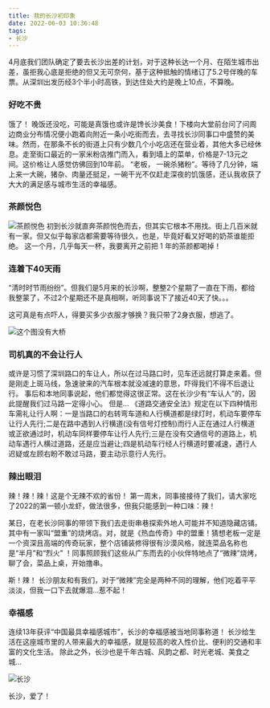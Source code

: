 ```yaml
---
title: 我的长沙初印象
date: 2022-06-03 10:36:48
tags: 
- 长沙
---
```


4月底我们团队确定了要去长沙出差的计划，对于这种长达一个月、在陌生城市出差，虽拒我心底是拒绝的但又无可奈何，基于这种抵触的情绪订了5.2号伴晚的车票。从深圳出发历经3个半小时高铁，到达住处大约是晚上10点，不算晚。

### 好吃不贵
饿了！
晚饭还没吃，可能是真饿也或许是馋长沙美食！下楼向大堂前台问了问周边商业分布情况便小跑着向附近一条小吃街而去，去寻找长沙同事口中盛赞的美味。然而，在那条不长的街道上只有少数几个小吃店还在营业着，其他大多已经休息。走至街口最近的一家米粉店推门而入，看到墙上的菜单，价格是7-13元之间。这价格让人感觉仿佛回到10年前。
“老板， 一碗杀猪粉”。等待了几分钟，端上来一大碗，猪杂、肉量还挺足，一碗干光不仅赶走深夜的饥饿感，还认我收获了大大的满足感与城市生活的幸福感。

### 茶颜悦色
![茶颜悦色](https://tva1.sinaimg.cn/large/e6c9d24egy1h3fzyangmuj20u00mignh.jpg)
初到长沙就直奔茶颜悦色而去，但其实它根本不用找。街上几百米就有一家。但又似乎每家店都需要等待很久，也是，毕竟好看又好喝的奶茶谁能拒绝。
这一个月，几乎每天一杯，我要离开之前把 1 年的茶颜都喝掉！

### 连着下40天雨
“清时时节雨纷纷”。但我们是5月来的长沙啊，整整2个星期了一直在下雨，都给我整蒙了，不过2个星期还不是真相啊，听同事说下了接近40天了快。。。

这可真是有点吓人，得要买多少衣服才够换？我只带了2身衣服，想逃了。

![这个图没有大桥](https://tva1.sinaimg.cn/large/e6c9d24egy1h3f6kfxmz4j20ic0dr3zc.jpg)

### 司机真的不会让行人
或许是习惯了深圳路口的车让人，所以在过马路口时，见车还远就打算走来着。但是刚走上斑马线，急速驶来的汽车根本就没减速的意思，吓得我们不得不后退让行。
事后和本地同事说起，他们都觉得这很正常。这在长沙少有“车认人”的，因此提醒我们过马路一定得小心。
但是… 《道路交通安全法》规定在以下四种情形车需礼让行人啊：一是当路口的右转弯车道和人行横道都是绿灯时，机动车要停车让行人先行;二是在路中遇到人行横道(没有信号灯控制)而行人正在通过人行横道或正欲通过时，机动车同样要停车让行人先行;三是在没有交通信号的道路上，机动车遇行人横过道路，还是应当避让;四是机动车行经人行横道时要减速，遇行人迟疑或左顾右盼不敢过马路，要主动示意行人先行。 

### 辣出眼泪
辣！辣！辣！这是个无辣不欢的省份！
第一周末，同事接接待了我们，请大家吃了2022的第一顿小龙虾，做法很多，但我只能感到一种口味：辣！

某日，在老长沙同事的带领下我们去走街串巷探索外地人可能并不知道隐藏店铺。其中有一家叫“盟重”的烧烤店。对，就是《热血传奇》中的盟重！猜想老板一定是一个资深且高端的传奇玩家，整个店铺装修得很有沙漠风格，就连菜品名称也是“半月”和“烈火”  ！同事照顾我们这些从广东而去的小伙伴特地点了“微辣”烧烤，聊了会，菜品上桌，开始撸串。

斯！辣！ 长沙朋友和有我们，对于“微辣”完全是两种不同的理解，他们吃着平平淡淡，但我一口下去就爆泪…惹不起！

### 幸福感
连续13年获评“中国最具幸福感城市”，长沙的幸福感被当地同事称道！
长沙给生活在这座城市里的人带来最大的幸福感，就是较高的收入性价比、便利的交通和丰富的文化生活。
除此之外，长沙也是千年古城、风韵之都、时光老城、美食之城...

![长沙](https://tva1.sinaimg.cn/large/e6c9d24egy1h3fzwuhflhj20fa0mvjt8.jpg)

长沙，爱了！

